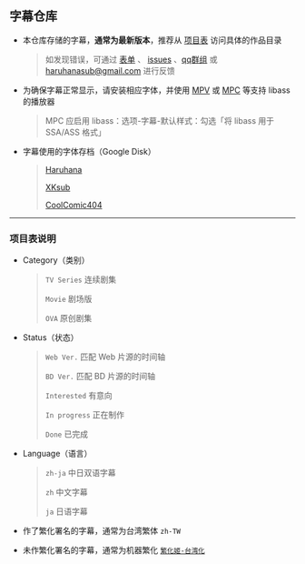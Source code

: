 ## 字幕仓库

- 本仓库存储的字幕，**通常为最新版本**，推荐从 [项目表](https://github.com/users/HaruhanaSub/projects/2) 访问具体的作品目录
  > 如发现错误，可通过 [表单](https://wj.qq.com/s2/15281807/6a90/) 、 [issues](https://github.com/HaruhanaSub/Haruhana-Fansub_Source/issues) 、[qq群组](https://qm.qq.com/q/LFOmKxHXsm) 或 [haruhanasub@gmail.com](mailto:haruhanasub@gmail.com) 进行反馈
- 为确保字幕正常显示，请安装相应字体，并使用 [MPV](https://github.com/hooke007/MPV_lazy/releases) 或 [MPC](https://github.com/clsid2/mpc-hc/releases) 等支持 libass 的播放器
  > MPC 应启用 libass：选项-字幕-默认样式：勾选「将 libass 用于 SSA/ASS 格式」
- 字幕使用的字体存档（Google Disk）
  
  > [Haruhana](https://drive.google.com/drive/folders/17VApy7JiCTHkH7D6P0FLupIOkUA5BDeZ)
  > 
  > [XKsub](https://drive.google.com/drive/folders/14UJUKI4SERAOoqJvMnSXKABjQaC4D9lL)
  >
  > [CoolComic404](https://drive.google.com/drive/folders/13m-qX7huKc73QQAkNH6qXxlvZP-5Eu7H?usp=sharing)

---

### 项目表说明

- Category（类别）

  > `TV Series` 连续剧集
  > 
  > `Movie` 剧场版
  > 
  > `OVA` 原创剧集

- Status（状态）

  > `Web Ver.` 匹配 Web 片源的时间轴
  > 
  > `BD Ver.` 匹配 BD 片源的时间轴
  > 
  > `Interested` 有意向
  > 
  > `In progress` 正在制作
  > 
  > `Done` 已完成

- Language（语言）

  > `zh-ja` 中日双语字幕
  > 
  > `zh` 中文字幕
  > 
  > `ja` 日语字幕

- 作了繁化署名的字幕，通常为台湾繁体 `zh-TW`

- 未作繁化署名的字幕，通常为机器繁化 [`繁化姬-台湾化`](https://zhconvert.org/)
